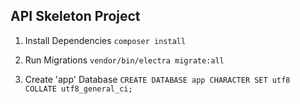 ## API Skeleton Project

1. Install Dependencies
`composer install`

2. Run Migrations
`vendor/bin/electra migrate:all`
 
3. Create 'app' Database
`CREATE DATABASE app CHARACTER SET utf8 COLLATE utf8_general_ci;` 

